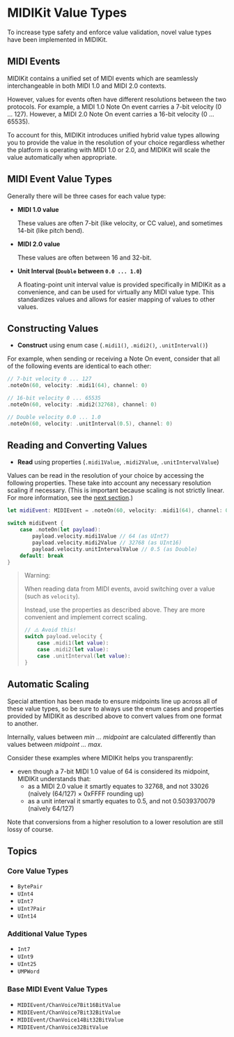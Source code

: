 # MIDIKit Value Types

To increase type safety and enforce value validation, novel value types have been implemented in MIDIKit.

## MIDI Events

MIDIKit contains a unified set of MIDI events which are seamlessly interchangeable in both MIDI 1.0 and MIDI 2.0 contexts.

However, values for events often have different resolutions between the two protocols. For example, a MIDI 1.0 Note On event carries a 7-bit velocity (0 ... 127). However, a MIDI 2.0 Note On event carries a 16-bit velocity (0 ... 65535).

To account for this, MIDIKit introduces unified hybrid value types allowing you to provide the value in the resolution of your choice regardless whether the platform is operating with MIDI 1.0 or 2.0, and MIDIKit will scale the value automatically when appropriate.

## MIDI Event Value Types

Generally there will be three cases for each value type:

- **MIDI 1.0 value**
  
  These values are often 7-bit (like velocity, or CC value), and sometimes 14-bit (like pitch bend).
- **MIDI 2.0 value**
  
  These values are often between 16 and 32-bit.
- **Unit Interval (`Double` between `0.0 ... 1.0`)**
  
  A floating-point unit interval value is provided specifically in MIDIKit as a convenience, and can be used for virtually any MIDI value type. This standardizes values and allows for easier mapping of values to other values.

## Constructing Values

- **Construct** using enum case (`.midi1()`, `.midi2()`, `.unitInterval()`)

For example, when sending or receiving a Note On event, consider that all of the following events are identical to each other:

```swift
// 7-bit velocity 0 ... 127
.noteOn(60, velocity: .midi1(64), channel: 0)

// 16-bit velocity 0 ... 65535
.noteOn(60, velocity: .midi2(32768), channel: 0)

// Double velocity 0.0 ... 1.0
.noteOn(60, velocity: .unitInterval(0.5), channel: 0)
```

## Reading and Converting Values

- **Read** using properties (`.midi1Value`, `.midi2Value`, `.unitIntervalValue`)

Values can be read in the resolution of your choice by accessing the following properties. These take into account any necessary resolution scaling if necessary. (This is important because scaling is not strictly linear. For more information, see the [next section](#scaling).)

```swift
let midiEvent: MIDIEvent = .noteOn(60, velocity: .midi1(64), channel: 0)

switch midiEvent {
    case .noteOn(let payload):
        payload.velocity.midi1Value // 64 (as UInt7)
        payload.velocity.midi2Value // 32768 (as UInt16)
        payload.velocity.unitIntervalValue // 0.5 (as Double)
    default: break
}
```

> Warning:
>
> When reading data from MIDI events, avoid switching over a value (such as `velocity`).
> 
> Instead, use the properties as described above. They are more convenient and implement correct scaling.
> 
>    ```swift
>    // ⚠️ Avoid this!
>    switch payload.velocity {
>        case .midi1(let value):
>        case .midi2(let value):
>        case .unitInterval(let value):
>    }
>    ```

## Automatic Scaling

Special attention has been made to ensure midpoints line up across all of these value types, so be sure to always use the enum cases and properties provided by MIDIKit as described above to convert values from one format to another.

Internally, values between *min ... midpoint* are calculated differently than values between *midpoint ... max*.

Consider these examples where MIDIKit helps you transparently:

- even though a 7-bit MIDI 1.0 value of 64 is considered its midpoint, MIDIKit understands that:
  - as a MIDI 2.0 value it smartly equates to 32768, and not 33026 (naïvely (64/127) × 0xFFFF rounding up)
  - as a unit interval it smartly equates to 0.5, and not 0.5039370079 (naïvely 64/127)

Note that conversions from a higher resolution to a lower resolution are still lossy of course.

## Topics

### Core Value Types

- ``BytePair``
- ``UInt4``
- ``UInt7``
- ``UInt7Pair``
- ``UInt14``

### Additional Value Types

- ``Int7``
- ``UInt9``
- ``UInt25``
- ``UMPWord``

### Base MIDI Event Value Types

- ``MIDIEvent/ChanVoice7Bit16BitValue``
- ``MIDIEvent/ChanVoice7Bit32BitValue``
- ``MIDIEvent/ChanVoice14Bit32BitValue``
- ``MIDIEvent/ChanVoice32BitValue``
